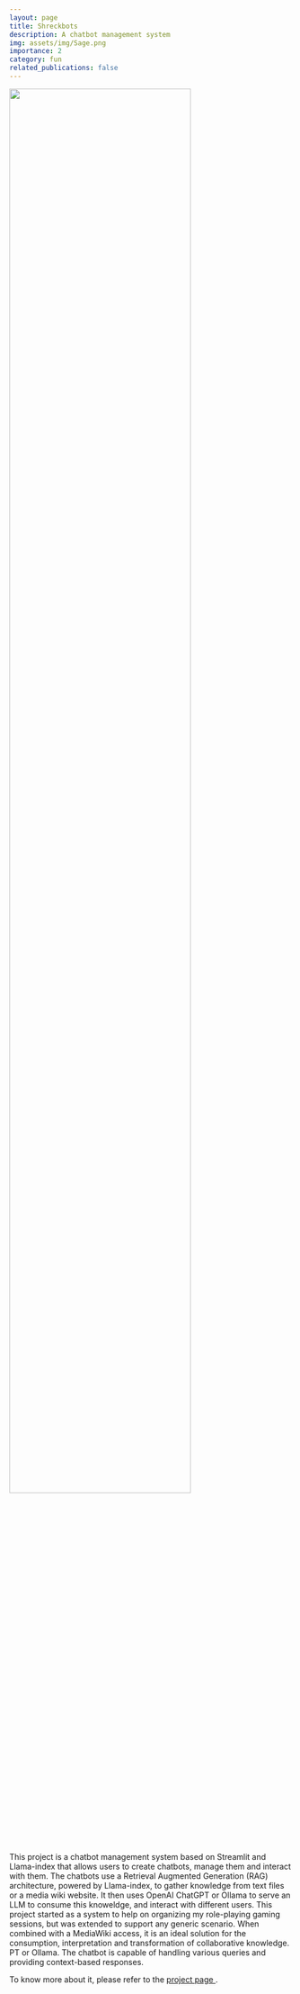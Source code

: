 ```yaml
---
layout: page
title: Shreckbots
description: A chatbot management system
img: assets/img/Sage.png
importance: 2
category: fun
related_publications: false
---
```


<img src="https://www.pablobarros.com/assets/img/Sage.png" width="80%">



This project is a chatbot management system based on Streamlit and Llama-index that allows users to create chatbots, manage them and interact with them.
The chatbots use a Retrieval Augmented Generation (RAG) architecture, powered by Llama-index, to gather knowledge from text files or a media wiki website.
It then uses OpenAI ChatGPT or Ollama to serve an LLM to consume this knoweldge, and interact with different users.
This project started as a system to help on organizing my role-playing gaming sessions, but was extended to support any generic scenario.
When combined with a MediaWiki access, it is an ideal solution for the consumption, interpretation and transformation of collaborative knowledge. PT or Ollama. The chatbot is capable of handling various queries and providing context-based responses.

To know more about it, please refer to the <a href="https://github.com/pablovin/Shreckbots" target="_blank">
project page </a>.

